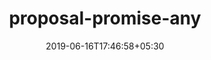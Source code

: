 ---
title: "proposal-promise-any"
date: 2019-06-16T17:46:58+05:30
type: "organisations"
org_name: "Ecma TC39"
repo_desc: "ECMAScript proposal: Promise.any"
repo_link: https://github.com/tc39/proposal-promise-any
---